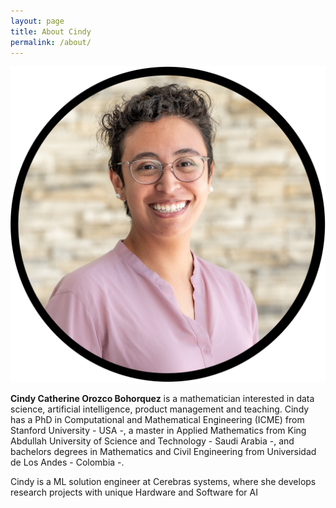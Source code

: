 ```yaml
---
layout: page
title: About Cindy
permalink: /about/
---
```


 ![Cindy_pic](images/Cindy_pic.png)


**Cindy Catherine Orozco Bohorquez** is a mathematician interested in data science, artificial intelligence, product management and teaching. Cindy has a PhD in Computational and Mathematical Engineering (ICME) from Stanford University - USA -, a master in Applied Mathematics from King Abdullah University of Science and Technology - Saudi Arabia -, and bachelors degrees in Mathematics and Civil Engineering from Universidad de Los Andes - Colombia -.

Cindy is a ML solution engineer at Cerebras systems, where she develops research projects with unique Hardware and Software for AI 
